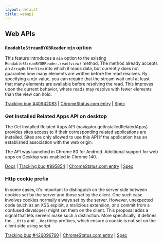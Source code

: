 ```yaml
---
layout: default
title: webapi
---
```


## Web APIs

### `ReadableStreamBYOBReader` `min` option

This feature introduces a `min` option to the existing `ReadableStreamBYOBReader.read(view)` method. The method already accepts an `ArrayBufferView` into which it reads data, but currently does not guarantee how many elements are written before the read resolves. By specifying a `min` value, you can require that the stream wait until at least that many elements are available before resolving the read. This improves upon the current behavior, where reads may resolve with fewer elements than the view can hold.

[Tracking bug #40942083](https://issues.chromium.org/issues/40942083) | [ChromeStatus.com entry](https://chromestatus.com/feature/6396991665602560) | [Spec](https://streams.spec.whatwg.org/#byob-reader-read)

### Get Installed Related Apps API on desktop

The Get Installed Related Apps API (navigator.getInstalledRelatedApps) provides sites access to if their corresponding related applications are installed. Sites are only allowed to use this API if the application has an established association with the web origin.

The API was launched in Chrome 80 for Android. Additional support for web apps on Desktop was enabled in Chrome 140.

[Docs](/docs/capabilities/get-installed-related-apps) | [Tracking bug #895854](https://issues.chromium.org/issues/895854) | [ChromeStatus.com entry](https://chromestatus.com/feature/5695378309513216) | [Spec](https://wicg.github.io/get-installed-related-apps/spec)

### Http cookie prefix

In some cases, it's important to distinguish on the server side between cookies set by the server and those set by the client. One such case involves cookies normally always set by the server. However, unexpected code (such as an XSS exploit, a malicious extension, or a commit from a confused developer) might set them on the client. This proposal adds a signal that lets servers make such a distinction. More specifically, it defines the `__Http` and `__HostHttp` prefixes, which ensure a cookie is not set on the client side using script.

[Tracking bug #426096760](https://issues.chromium.org/issues/426096760) | [ChromeStatus.com entry](https://chromestatus.com/feature/5170139586363392) | [Spec](https://github.com/httpwg/http-extensions/pull/3110)

